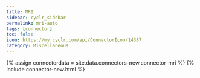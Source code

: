 ```yaml
---
title: MRI
sidebar: cyclr_sidebar
permalink: mri-auto
tags: [connector]
toc: false
icon: https://my.cyclr.com/api/ConnectorIcon/14387
category: Miscellaneous
---
```

{% assign connectordata = site.data.connectors-new.connector-mri %}
{% include connector-new.html %}	
